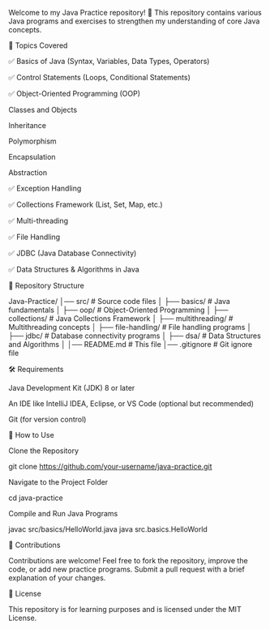Welcome to my Java Practice repository! 🚀 This repository contains various Java programs and exercises to strengthen my understanding of core Java concepts.

📌 Topics Covered

✅ Basics of Java (Syntax, Variables, Data Types, Operators)

✅ Control Statements (Loops, Conditional Statements)

✅ Object-Oriented Programming (OOP)

Classes and Objects

Inheritance

Polymorphism

Encapsulation

Abstraction

✅ Exception Handling

✅ Collections Framework (List, Set, Map, etc.)

✅ Multi-threading

✅ File Handling

✅ JDBC (Java Database Connectivity)

✅ Data Structures & Algorithms in Java

📂 Repository Structure

Java-Practice/
│── src/                  # Source code files
│   ├── basics/           # Java fundamentals
│   ├── oop/              # Object-Oriented Programming
│   ├── collections/      # Java Collections Framework
│   ├── multithreading/   # Multithreading concepts
│   ├── file-handling/    # File handling programs
│   ├── jdbc/             # Database connectivity programs
│   ├── dsa/              # Data Structures and Algorithms
│
│── README.md             # This file
│── .gitignore            # Git ignore file

🛠 Requirements

Java Development Kit (JDK) 8 or later

An IDE like IntelliJ IDEA, Eclipse, or VS Code (optional but recommended)

Git (for version control)

🚀 How to Use

Clone the Repository

git clone https://github.com/your-username/java-practice.git

Navigate to the Project Folder

cd java-practice

Compile and Run Java Programs

javac src/basics/HelloWorld.java
java src.basics.HelloWorld

📌 Contributions

Contributions are welcome! Feel free to fork the repository, improve the code, or add new practice programs. Submit a pull request with a brief explanation of your changes.

📜 License

This repository is for learning purposes and is licensed under the MIT License.

